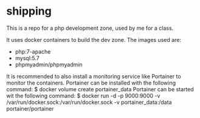 # shipping
This is a repo for a php development zone, used by me for a class.

It uses docker containers to build the dev zone.
The images used are:
  - php:7-apache
  - mysql:5.7
  - phpmyadmin/phpmyadmin

It is recommended to also install a monitoring service like Portainer to monitor the containers.
  Portainer can be installed with the following command:
    $ docker volume create portainer_data
  Portainer can be started wit the following command:
    $ docker run -d -p 9000:9000 -v /var/run/docker.sock:/var/run/docker.sock -v portainer_data:/data portainer/portainer
